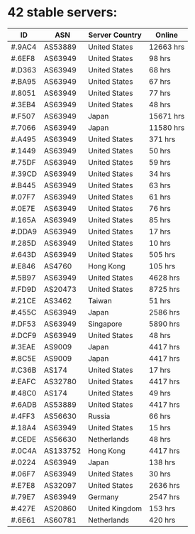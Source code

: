 # 42 stable servers:

| ID | ASN | Server Country | Online |
| ------ | ------ | ------ | ------ |
| #.9AC4 | AS53889 | United States | 12663 hrs |
| #.6EF8 | AS63949 | United States | 98 hrs |
| #.D363 | AS63949 | United States | 68 hrs |
| #.BA95 | AS63949 | United States | 67 hrs |
| #.8051 | AS63949 | United States | 77 hrs |
| #.3EB4 | AS63949 | United States | 48 hrs |
| #.F507 | AS63949 | Japan | 15671 hrs |
| #.7066 | AS63949 | Japan | 11580 hrs |
| #.A495 | AS63949 | United States | 371 hrs |
| #.1449 | AS63949 | United States | 50 hrs |
| #.75DF | AS63949 | United States | 59 hrs |
| #.39CD | AS63949 | United States | 34 hrs |
| #.B445 | AS63949 | United States | 63 hrs |
| #.07F7 | AS63949 | United States | 61 hrs |
| #.0E7E | AS63949 | United States | 76 hrs |
| #.165A | AS63949 | United States | 85 hrs |
| #.DDA9 | AS63949 | United States | 17 hrs |
| #.285D | AS63949 | United States | 10 hrs |
| #.643D | AS63949 | United States | 505 hrs |
| #.E846 | AS4760 | Hong Kong | 105 hrs |
| #.5B97 | AS63949 | United States | 4628 hrs |
| #.FD9D | AS20473 | United States | 8725 hrs |
| #.21CE | AS3462 | Taiwan | 51 hrs |
| #.455C | AS63949 | Japan | 2586 hrs |
| #.DF53 | AS63949 | Singapore | 5890 hrs |
| #.DCF9 | AS63949 | United States | 48 hrs |
| #.3EAE | AS9009 | Japan | 4417 hrs |
| #.8C5E | AS9009 | Japan | 4417 hrs |
| #.C36B | AS174 | United States | 17 hrs |
| #.EAFC | AS32780 | United States | 4417 hrs |
| #.48C0 | AS174 | United States | 49 hrs |
| #.6ADB | AS53889 | United States | 4417 hrs |
| #.4FF3 | AS56630 | Russia | 66 hrs |
| #.18A4 | AS63949 | United States | 15 hrs |
| #.CEDE | AS56630 | Netherlands | 48 hrs |
| #.0C4A | AS133752 | Hong Kong | 4417 hrs |
| #.0224 | AS63949 | Japan | 138 hrs |
| #.06F7 | AS63949 | United States | 30 hrs |
| #.E7E8 | AS32097 | United States | 2636 hrs |
| #.79E7 | AS63949 | Germany | 2547 hrs |
| #.427E | AS20860 | United Kingdom | 153 hrs |
| #.6E61 | AS60781 | Netherlands | 420 hrs |

